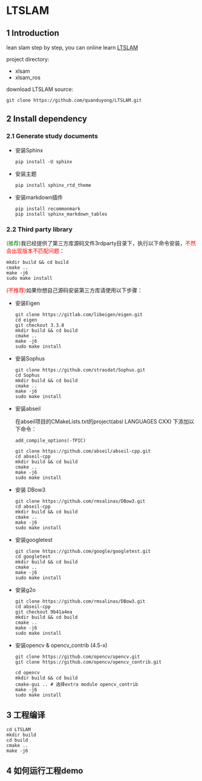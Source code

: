 # LTSLAM
## 1 Introduction

lean slam step by step, you can online learn [LTSLAM](https://ltslam-doc.readthedocs.io/en/latest/index.html)

project directory:

* xlsam
* xlsam_ros

download LTSLAM source:

```shell
git clone https://github.com/quanduyong/LTSLAM.git
```

## 2 Install dependency

### 2.1 Generate study documents

* 安装Sphinx

  ```shell
  pip install -U sphinx
  ```

* 安装主题

  ```shell
  pip install sphinx_rtd_theme
  ```

* 安装markdown插件

  ```shell
  pip install recommonmark
  pip install sphinx_markdown_tables
  ```

### 2.2 Third party library

<font  color='green'>(推荐)</font>我已经提供了第三方库源码文件3rdparty目录下，执行以下命令安装，<font  color='red'>不然会出现版本不匹配问题</font>：

  ```shell
  mkdir build && cd build
  cmake ..
  make -j6 
  sudo make install
  ```

​     <font  color='red'>(不推荐)</font>如果你想自己源码安装第三方库请使用以下步骤：

* 安装Eigen

  ```
  git clone https://gitlab.com/libeigen/eigen.git
  cd eigen
  git checkout 3.3.8
  mkdir build && cd build
  cmake ..
  make -j6 
  sudo make install
  ```

* 安装Sophus

  ```shell
  git clone https://github.com/strasdat/Sophus.git
  cd Sophus
  mkdir build && cd build
  cmake ..
  make -j6 
  sudo make install
  ```

* 安装abseil 

  在abseil项目的CMakeLists.txt的project(absl LANGUAGES CXX) 下添加以下命令：

  `add_compile_options(-fPIC)`

  ```shell
  git clone https://github.com/abseil/abseil-cpp.git
  cd abseil-cpp
  mkdir build && cd build
  cmake ..
  make -j6 
  sudo make install
  ```

* 安装 DBow3

  ```
  git clone https://github.com/rmsalinas/DBow3.git
  cd abseil-cpp
  mkdir build && cd build
  cmake ..
  make -j6 
  sudo make install  
  ```

* 安装googletest

  ```
  git clone https://github.com/google/googletest.git
  cd googletest
  mkdir build && cd build
  cmake ..
  make -j6 
  sudo make install  
  ```

* 安装g2o

  ```
  git clone https://github.com/rmsalinas/DBow3.git
  cd abseil-cpp
  git checkout 9b41a4ea
  mkdir build && cd build
  cmake ..
  make -j6 
  sudo make install  
  ```

* 安装opencv & opencv_contrib (4.5-x)

  ```
  git clone https://github.com/opencv/opencv.git
  git clone https://github.com/opencv/opencv_contrib.git
  
  cd opencv
  mkdir build && cd build
  cmake-gui .. # 选择extra module opencv_contrib
  make -j6 
  sudo make install
  ```

## 3  工程编译

```shell
cd LTSLAM
mkdir build
cd build 
cmake ..
make -j6
```

## 4 如何运行工程demo

```

```

